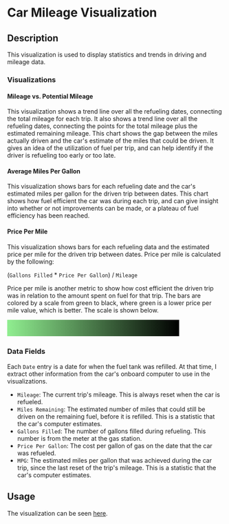 Car Mileage Visualization
============================

## Description
This visualization is used to display statistics and trends in driving and mileage data.

### Visualizations
#### Mileage vs. Potential Mileage
This visualization shows a trend line over all the refueling dates, connecting the total mileage for each trip. It also shows a trend line over all the refueling dates, connecting the points for the total mileage plus the estimated remaining mileage. This chart shows the gap between the miles actually driven and the car's estimate of the miles that could be driven. It gives an idea of the utilization of fuel per trip, and can help identify if the driver is refueling too early or too late.

#### Average Miles Per Gallon
This visualization shows bars for each refueling date and the car's estimated miles per gallon for the driven trip between dates. This chart shows how fuel efficient the car was during each trip, and can give insight into whether or not improvements can be made, or a plateau of fuel efficiency has been reached.

#### Price Per Mile
This visualization shows bars for each refueling data and the estimated price per mile for the driven trip between dates. Price per mile is calculated by the following:

(`Gallons Filled` * `Price Per Gallon`) / `Mileage`

Price per mile is another metric to show how cost efficient the driven trip was in relation to the amount spent on fuel for that trip. The bars are colored by a scale from green to black, where green is a lower price per mile value, which is better. The scale is shown below.

![Color scale](img/price-per-mile-color-scale.png)

### Data Fields
Each `Date` entry is a date for when the fuel tank was refilled. At that time, I extract other information from the car's onboard computer to use in the visualizations.
* `Mileage`: The current trip's mileage. This is always reset when the car is refueled.
* `Miles Remaining`: The estimated number of miles that could still be driven on the remaining fuel, before it is refilled. This is a statistic that the car's computer estimates.
* `Gallons Filled`: The number of gallons filled during refueling. This number is from the meter at the gas station.
* `Price Per Gallon`: The cost per gallon of gas on the date that the car was refueled.
* `MPG`: The estimated miles per gallon that was achieved during the car trip, since the last reset of the trip's mileage. This is a statistic that the car's computer estimates.

## Usage
The visualization can be seen [here](https://sizmw.github.io/car-mileage-visualization/).
